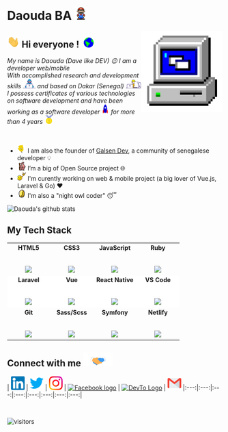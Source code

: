 # Daouda BA <img src="https://github.com/daoodaba975/daoodaba975/blob/master/assets/Mario_Hello_Big.gif" width="30px">

<img align="right" alt="PC GIF" src="https://github.com/daoodaba975/daoodaba975/blob/master/assets/PC.gif" width="190" />

## <img src="https://github.com/daoodaba975/daoodaba975/blob/master/assets/Hi.gif" width="29px"> **Hi everyone !** &nbsp;<img src="https://github.com/daoodaba975/daoodaba975/blob/master/assets/Earth.gif" width="24px">

<p>
  <em>
    My name is Daouda (Dave like DEV) 😉 I am a developer web/mobile <br>  
    With accomplished research and development skills <img src="https://github.com/daoodaba975/daoodaba975/blob/master/assets/Developer.gif" width="30px"> and based on Dakar (Senegal) <img src="https://github.com/daoodaba975/daoodaba975/blob/master/assets/Designer.gif" width="36px"> <br> I possess certificates of various technologies on software development and have been working as a software developer <img src="https://github.com/daoodaba975/daoodaba975/blob/master/assets/Rocket.gif" width="18px"> for more than 4 years <img src="https://github.com/daoodaba975/daoodaba975/blob/master/assets/Medal.gif" width="20px">
  </em>
</p>

<br>

- <img alt="GIF" src="https://github.com/daoodaba975/daoodaba975/blob/master/assets/wave.gif" width="20vw" /> I am also the founder of [Galsen Dev](https://www.liinks.co/galsendev221), a community of senegalese developer 💡
- <img alt="GIF" src="https://github.com/daoodaba975/daoodaba975/blob/master/assets/gandalf_parrot.gif" width="20vw" /> I’m a big of Open Source project 🌐
- <img alt="GIF" src="https://github.com/daoodaba975/daoodaba975/blob/master/assets/headbang.gif" width="20vw" /> I'm curently working on web & mobile project (a big lover of Vue.js, Laravel & Go) ❤
- <img alt="GIF" src="https://github.com/daoodaba975/daoodaba975/blob/master/assets/coin.gif" width="20vw" /> I'm also a "night owl coder" 😴


![Daouda's github stats](https://github-readme-stats.vercel.app/api?username=daoodaba975&show_icons=true&hide_border=true&show_icons=true&title_color=fff&icon_color=79ff97&text_color=9f9f9f&bg_color=151515)


## My Tech Stack

<table>
  <tbody>
    <tr valign="top">
      <td width="25%" align="center">
        <span><b>HTML5</b></span><br><br><br>
        <img height="64px" src="https://cdn.svgporn.com/logos/html-5.svg">
      </td>
      <td width="25%" align="center">
        <span><b>CSS3</b></span><br><br><br>
        <img height="64px" src="https://cdn.svgporn.com/logos/css-3.svg">
      </td>
      <td width="25%" align="center">
        <span><b>JavaScript</b></span><br><br><br>
        <img height="64px" src="https://cdn.svgporn.com/logos/javascript.svg">
      </td>
      <td width="25%" align="center">
        <span><b>Ruby</b></span><br><br><br>
        <img height="64px" src="https://cdn.svgporn.com/logos/ruby.svg">
      </td>
    </tr>
    <tr valign="top" style="background-color: #fff;">
      <td width="25%" align="center">
        <span><b>Laravel</b></span><br><br><br>
        <img height="64px" src="https://cdn.svgporn.com/logos/laravel.svg">
      </td>
      <td width="25%" align="center">
        <span><b>Vue</b></span><br><br><br>
        <img height="64px" src="https://cdn.svgporn.com/logos/vue.svg">
      </td>
      <td width="25%" align="center">
        <span><b>React Native</b></span><br><br><br>
        <img height="64px" src="https://cdn.svgporn.com/logos/react.svg">
      </td>
      <td width="25%" align="center">
        <span><b>VS Code</b></span><br><br><br>
        <img height="64px" src="https://cdn.svgporn.com/logos/visual-studio-code.svg">
      </td>
    </tr>
    <tr valign="top">
      <td width="25%" align="center">
        <span><b>Git</b></span><br><br><br>
        <img height="64px" src="https://cdn.svgporn.com/logos/git-icon.svg">
      </td>
      <td width="25%" align="center">
        <span><b>Sass/Scss</b></span><br><br><br>
        <img height="64px" src="https://cdn.svgporn.com/logos/sass.svg">
      </td>
      <td width="25%" align="center">
        <span><b>Symfony</b></span><br><br><br>
        <img height="64px" src="https://cdn.svgporn.com/logos/symfony.svg">
      </td>
      <td width="25%" align="center">
        <span><b>Netlify</b></span><br><br><br>
        <img height="64px" src="https://cdn.svgporn.com/logos/netlify.svg">
      </td>
    </tr>
  </tbody>
</table>

## Connect with me <img src="https://github.com/daoodaba975/daoodaba975/blob/master/assets/Handshake.gif" height="32px">

| [<img src="https://github.com/daoodaba975/daoodaba975/blob/master/assets/Linkedin.svg" alt="Linkedin Logo" width="32">](https://in.linkedin.com/in/daoodaba975) | [<img src="https://github.com/daoodaba975/daoodaba975/blob/master/assets/Twitter.svg" alt="Twitter Logo" width="32">](https://twitter.com/daoodaba975) | [<img src="https://github.com/daoodaba975/daoodaba975/blob/master/assets/Instagram.svg" alt="Instagram logo" width="32">](https://www.instagram.com/daoodaba975/) | [<img src="https://cdn.svgporn.com/logos/facebook.svg" alt="Facebook logo" width="32">](https://www.facebook.com/daoodaba975) | [<img src="https://cdn.worldvectorlogo.com/logos/devto.svg" alt="DevTo Logo" width="30">](https://dev.to/daoodaba975) | [<img src="https://github.com/daoodaba975/daoodaba975/blob/master/assets/Gmail.svg" alt="Gmail logo" height="32">](mailto:daoodaba975@gmail.com)
|:---:|:---:|:---:|:---:|:---:|:---:|:---:|:---:|

<br>

![visitors](https://visitor-badge.laobi.icu/badge?page_id=daoodaba975)
